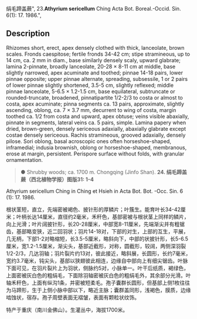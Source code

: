 绢毛蹄盖蕨",
23.**Athyrium sericellum** Ching Acta Bot. Boreal.-Occid. Sin. 6(1): 17. 1986.",

## Description
Rhizomes short, erect, apex densely clothed with thick, lanceolate, brown scales. Fronds caespitose; fertile fronds 34-42 cm; stipe stramineous, up to 14 cm, ca. 2 mm in diam., base similarly densely scaly, upward glabrate; lamina 2-pinnate, broadly lanceolate, 20-28 × 8-11 cm at middle, base slightly narrowed, apex acuminate and toothed; pinnae 14-18 pairs, lower pinnae opposite; upper pinnae alternate, spreading, subsessile, 1 or 2 pairs of lower pinnae slightly shortened, 3.5-5 cm, slightly reflexed; middle pinnae lanceolate, 5-6.5 × 1.2-1.5 cm, base equilateral, subtruncate or rounded-truncate, broadened, pinnatipartite 1/2-2/3 to costa or almost to costa, apex acuminate; pinna segments ca. 13 pairs, approximate, slightly ascending, oblong, ca. 7 × 3.7 mm, decurrent to wing of costa, margin toothed ca. 1/2 from costa and upward, apex obtuse; veins visible abaxially, pinnate in segments, lateral veins ca. 5 pairs, simple. Lamina papery when dried, brown-green, densely sericeous adaxially, abaxially glabrate except costae densely sericeous. Rachis stramineous, grooved adaxially, densely pilose. Sori oblong, basal acroscopic ones often horseshoe-shaped, inframedial; indusia brownish, oblong or horseshoe-shaped, membranous, erose at margin, persistent. Perispore surface without folds, with granular ornamentation.

> ● Shrubby woods; ca. 1700 m. Chongqing (Jinfo Shan).
**24. 绢毛蹄盖蕨（西北植物学报）图版31: 1-4**

Athyrium sericellum Ching in Ching et Hsieh in Acta Bot. Bot. -Occ. Sin. 6 (1): 17. 1986.

根状茎短，直立，先端密被褐色、披针形的厚鳞片；叶簇生。能育叶长34-42厘米；叶柄长达14厘米，直径约2毫米，禾秆色，基部密被与根状茎上同样的鳞片，向上光滑；叶片阔披针形，长20-28厘米，中部宽8-11厘米，先端渐尖并有粗锯齿，基部略变狭，近二回羽状；羽片14-18对，下部的对生，上部的互生，平展，几无柄，下部1-2对略缩短，长3.5-5厘米，略斜向下，中部的状披针形，长5-6.5厘米，宽1.2-1.5厘米，渐尖头，基部近截形，对称，圆截形，较阔，两侧深羽裂1/2-2/3，几达羽轴；羽片裂片约13对，彼此接近，略斜展，长圆形，长约7毫米，宽约3.7毫米，钝尖头，基部以狭翅彼此相连，边缘自中部向上有细尖锯齿。叶脉下面可见，在羽片裂片上为羽状，侧脉约5对，小脉单一。叶干后纸质，褐绿色，上面密被灰白色的粗绢毛，下面除羽轴密被灰白色的粗绢毛外，其余部分光滑。叶轴禾秆色，上面有纵沟1条，并密被短柔毛。孢子囊群长圆形，但基部上侧1枚往往为马蹄形，生于上侧小脉中部以下，略近主脉；囊群盖同形，浅褐色，膜质，边缘啮蚀状，宿存。孢子周壁表面无褶皱，表面有颗粒状纹饰。

特产于重庆（南川金佛山）。生灌丛中，海拔1700米。
